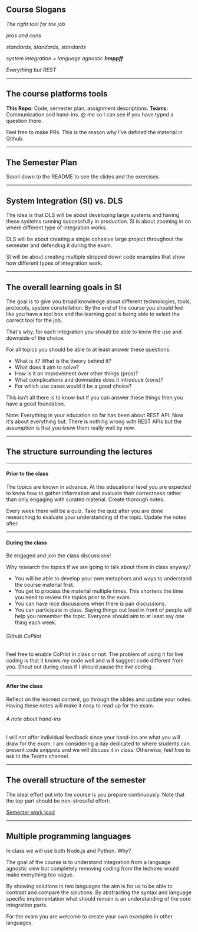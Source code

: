 ## Course Slogans

*The right tool for the job*

*pros and cons*

*standards, standards, standards*

*system integration = language agnostic **hmppff***

*Everything but REST*

---

## The course platforms tools

**This Repo**: Code, semester plan, assignment descriptions. 
**Teams**: Communication and hand-ins. @ me so I can see if you have typed a question there. 

Feel free to make PRs. This is the reason why I’ve defined the material in Github.

---

## The Semester Plan

Scroll down to the README to see the slides and the exercises.

---

## System Integration (SI) vs. DLS

The idea is that DLS will be about developing large systems and having these systems running successfully in production. SI is about zooming in on where different type of integration works. 

DLS will be about creating a single cohesive large project throughout the semester and defending it during the exam. 

SI will be about creating multiple stripped down code examples that show how different types of integration work. 

---

## The overall learning goals in SI

The goal is to give you broad knowledge about different technologies, tools, protocols, system constellation. By the end of the course you should feel like you have a tool box and the learning goal is being able to select the correct tool for the job. 

That's why, for each integration you should be able to know the use and downside of the choice. 

For all topics you should be able to at least answer these questions:

* What is it? What is the theory behind it?
* What does it aim to solve?
* How is it an improvement over other things (pros)?
* What complications and downsides does it introduce (cons)? 
* For which use cases would it be a good choice?

This isn’t all there is to know but if you can answer these things then you have a good foundation.

Note: Everything in your education so far has been about REST API. Now it's about everything but. There is nothing wrong with REST APIs but the assumption is that you know them really well by now. 

---

## The structure surrounding the lectures

---

#### Prior to the class

The topics are known in advance. At this educational level you are expected to know how to gather information and evaluate their correctness rather than only engaging with curated material. Create thorough notes. 

Every week there will be a quiz. Take the quiz after you are done researching to evaluate your understanding of the topic. Update the notes after. 

---

#### During the class

Be engaged and join the class discussions!

Why research the topics if we are going to talk about them in class anyway?
- You will be able to develop your own metaphors and ways to understand the course material first.
- You get to process the material multiple times. This shortens the time you need to review the topics prior to the exam. 
- You can have nice discussions when there is pair discussions. 
- You can participate in class. Saying things out loud in front of people will help you remember the topic. Everyone should aim to at least say one thing each week. 

###### Github CoPilot

Feel free to enable CoPilot in class or not. The problem of using it for live coding is that it knows my code well and will suggest code different from you. Shout out during class if I should pause the live coding.

---

#### After the class

Reflect on the learned content, go through the slides and update your notes. Having these notes will make it easy to read up for the exam. 

###### A note about hand-ins

I will not offer individual feedback since your hand-ins are what you will draw for the exam. I am considering a day dedicated to where students can present code snippets and we will discuss it in class. Otherwise, feel free to ask in the Teams channel. 

---

## The overall structure of the semester

The ideal effort put into the course is you prepare continuously. Note that the top part should be non-stressful effort:

[Semester work load](./semester_work_load.png)

---

## Multiple programming languages

In class we will use both Node.js and Python. Why?

The goal of the course is to understand integration from a language agnostic view but completely removing coding from the lectures would make everything too vague. 

By showing solutions in two languages the aim is for us to be able to contrast and compare the solutions. By abstracting the syntax and language specific implementation what should remain is an understanding of the core integration parts. 

For the exam you are welcome to create your own examples in other languages. 

